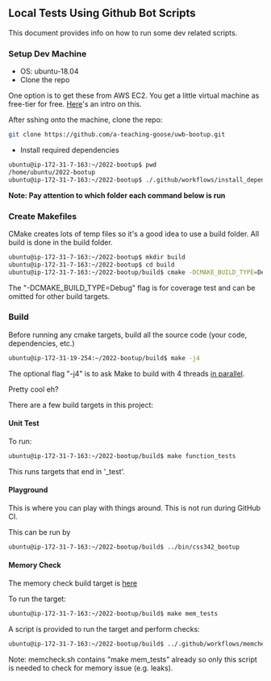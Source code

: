 ## Local Tests Using Github Bot Scripts

This document provides info on how to run some dev related scripts.

### Setup Dev Machine

- OS: ubuntu-18.04
- Clone the repo

One option is to get these from AWS EC2. You get a little virtual machine as free-tier for free. [Here](https://youtu.be/XzWyudb4N04)'s an intro on this.

After sshing onto the machine, clone the repo:

```bash
git clone https://github.com/a-teaching-goose/uwb-bootup.git 
```

- Install required dependencies

```bash
ubuntu@ip-172-31-7-163:~/2022-bootup$ pwd
/home/ubuntu/2022-bootup
ubuntu@ip-172-31-7-163:~/2022-bootup$ ./.github/workflows/install_dependencies.sh
```

**Note: Pay attention to which folder each command below is run**

### Create Makefiles

CMake creates lots of temp files so it's a good idea to use a build folder. All build is done in the build folder.

```bash
ubuntu@ip-172-31-7-163:~/2022-bootup$ mkdir build
ubuntu@ip-172-31-7-163:~/2022-bootup$ cd build
ubuntu@ip-172-31-7-163:~/2022-bootup/build$ cmake -DCMAKE_BUILD_TYPE=Debug ..
```

The "-DCMAKE_BUILD_TYPE=Debug" flag is for coverage test and can be omitted for other build targets.

### Build

Before running any cmake targets, build all the source code (your code, dependencies, etc.)

```bash
ubuntu@ip-172-31-19-254:~/2022-bootup/build$ make -j4
```

The optional flag "-j4" is to ask Make to build with 4
threads [in parallel](https://www.gnu.org/software/make/manual/html_node/Parallel.html).

Pretty cool eh?

There are a few build targets in this project:

#### Unit Test

To run:

```bash
ubuntu@ip-172-31-7-163:~/2022-bootup/build$ make function_tests
```

This runs targets that end in '_test'.

#### Playground

This is where you can play with things around. This is not run during GitHub CI.

This can be run by

```bash
ubuntu@ip-172-31-7-163:~/2022-bootup/build$ ../bin/css342_bootup
```

#### Memory Check

The memory check build target
is [here](https://github.com/a-teaching-goose/2022-bootup/blob/fd3a94334df27a9e93c5c78f1340222312f87ffb/CMakeLists.txt#L48)

To run the target:

```bash
ubuntu@ip-172-31-7-163:~/2022-bootup/build$ make mem_tests
```

A script is provided to run the target and perform checks:

```bash
ubuntu@ip-172-31-7-163:~/2022-bootup/build$ ../.github/workflows/memcheck.sh
```

Note: memcheck.sh contains "make mem_tests" already so only this script is needed to check for memory issue (e.g.
leaks).
